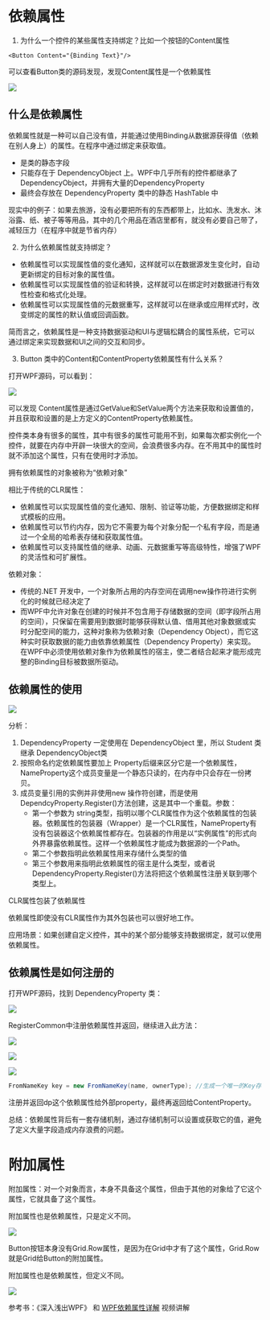 # 依赖属性

1. 为什么一个控件的某些属性支持绑定？比如一个按钮的Content属性

```xaml
<Button Content="{Binding Text}"/>
```

可以查看Button类的源码发现，发现Content属性是一个依赖属性

![](./Images/2.png)

## 什么是依赖属性

依赖属性就是一种可以自己没有值，并能通过使用Binding从数据源获得值（依赖在别人身上）的属性。在程序中通过绑定来获取值。

* 是类的静态字段
* 只能存在于 DependencyObject 上。WPF中几乎所有的控件都继承了DependencyObject，并拥有大量的DependencyProperty
* 最终会存放在 DependencyProperty 类中的静态 HashTable 中

现实中的例子：如果去旅游，没有必要把所有的东西都带上，比如水、洗发水、沐浴露、纸、被子等等用品，其中的几个用品在酒店里都有，就没有必要自己带了，减轻压力（在程序中就是节省内存）



2. 为什么依赖属性就支持绑定？

- 依赖属性可以实现属性值的变化通知，这样就可以在数据源发生变化时，自动更新绑定的目标对象的属性值。
- 依赖属性可以实现属性值的验证和转换，这样就可以在绑定时对数据进行有效性检查和格式化处理。
- 依赖属性可以实现属性值的元数据重写，这样就可以在继承或应用样式时，改变绑定的属性的默认值或回调函数。

简而言之，依赖属性是一种支持数据驱动和UI与逻辑松耦合的属性系统，它可以通过绑定来实现数据和UI之间的交互和同步。

3. Button 类中的Content和ContentProperty依赖属性有什么关系？

打开WPF源码，可以看到：

![](./Images/3.png)

可以发现 Content属性是通过GetValue和SetValue两个方法来获取和设置值的，并且获取和设置的是上方定义的ContentProperty依赖属性。



控件类本身有很多的属性，其中有很多的属性可能用不到，如果每次都实例化一个控件，就要在内存中开辟一块很大的空间，会浪费很多内存。在不用其中的属性时就不添加这个属性，只有在使用时才添加。



拥有依赖属性的对象被称为“依赖对象”

相比于传统的CLR属性：

* 依赖属性可以实现属性值的变化通知、限制、验证等功能，方便数据绑定和样式模板的应用。
* 依赖属性可以节约内存，因为它不需要为每个对象分配一个私有字段，而是通过一个全局的哈希表存储和获取属性值。
* 依赖属性可以支持属性值的继承、动画、元数据重写等高级特性，增强了WPF的灵活性和可扩展性。



依赖对象：

* 传统的.NET 开发中，一个对象所占用的内存空间在调用new操作符进行实例化的时候就已经决定了
* 而WPF中允许对象在创建的时候并不包含用于存储数据的空间（即字段所占用的空间），只保留在需要用到数据时能够获得默认值、借用其他对象数据或实时分配空间的能力，这种对象称为依赖对象（Dependency Object），而它这种实时获取数据的能力由依靠依赖属性（Dependency Property）来实现。在WPF中必须使用依赖对象作为依赖属性的宿主，使二者结合起来才能形成完整的Binding目标被数据所驱动。



## 依赖属性的使用

![](./Images/dependencyProperty1.png)

分析：

1. DependencyProperty 一定使用在 DependencyObject 里，所以 Student 类继承 DependencyObject类
2. 按照命名约定依赖属性要加上 Property后缀来区分它是一个依赖属性，NameProperty这个成员变量是一个静态只读的，在内存中只会存在一份拷贝。
3. 成员变量引用的实例并非使用new 操作符创建，而是使用DependcyProperty.Register()方法创建，这是其中一个重载。参数：
   * 第一个参数为 string类型，指明以哪个CLR属性作为这个依赖属性的包装器。依赖属性的包装器（Wrapper）是一个CLR属性，NameProperty有没有包装器这个依赖属性都存在。包装器的作用是以“实例属性”的形式向外界暴露依赖属性。这样一个依赖属性才能成为数据源的一个Path。
   * 第二个参数指明此依赖属性用来存储什么类型的值
   * 第三个参数用来指明此依赖属性的宿主是什么类型，或者说 DependencyProperty.Register()方法将把这个依赖属性注册关联到哪个类型上。

CLR属性包装了依赖属性

依赖属性即使没有CLR属性作为其外包装也可以很好地工作。

应用场景：如果创建自定义控件，其中的某个部分能够支持数据绑定，就可以使用依赖属性。

 

## 依赖属性是如何注册的

打开WPF源码，找到 DependencyProperty 类：

![](./Images/4.png)

RegisterCommon中注册依赖属性并返回，继续进入此方法：

![](./Images/5.png)

![](./Images/7.png)

![](./Images/6.png)

```C#
FromNameKey key = new FromNameKey(name, ownerType);	//生成一个唯一的Key存在 Hashtable中，WPF属性系统通过CLR属性名和宿主类型名就可以从这个全局的Hashtable中检索出对应的DependencyProperty实例。
```

注册并返回dp这个依赖属性给外部property，最终再返回给ContentProperty。

总结：依赖属性背后有一套存储机制，通过存储机制可以设置或获取它的值，避免了定义大量字段造成内存浪费的问题。

# 附加属性

附加属性：对一个对象而言，本身不具备这个属性，但由于其他的对象给了它这个属性，它就具备了这个属性。

附加属性也是依赖属性，只是定义不同。

![](./Images/8.png)

Button按钮本身没有Grid.Row属性，是因为在Grid中才有了这个属性，Grid.Row就是Grid给Button的附加属性。

附加属性也是依赖属性，但定义不同。

![](./Images/9.png)



参考书：《深入浅出WPF》 和 [WPF依赖属性详解](https://www.bilibili.com/video/BV1Y54y1p7n4/?spm_id_from=333.1007.top_right_bar_window_history.content.click&vd_source=87df53acb297e684ecbfc98997837a58) 视频讲解
